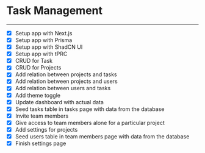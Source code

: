 # Task Management

---

- [x] Setup app with Next.js
- [x] Setup app with Prisma
- [x] Setup app with ShadCN UI
- [x] Setup app with tPRC
- [x] CRUD for Task
- [x] CRUD for Projects
- [x] Add relation between projects and tasks
- [x] Add relation between projects and users
- [x] Add relation between users and tasks
- [x] Add theme toggle
- [x] Update dashboard with actual data
- [x] Seed tasks table in tasks page with data from the database
- [x] Invite team members
- [x] Give access to team members alone for a particular project
- [x] Add settings for projects
- [x] Seed users table in team members page with data from the database
- [x] Finish settings page
